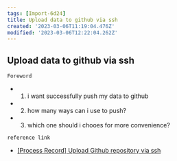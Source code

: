 ```yaml
---
tags: [Import-6d24]
title: Upload data to github via ssh
created: '2023-03-06T11:19:04.476Z'
modified: '2023-03-06T12:22:04.262Z'
---
```




## Upload data to github via ssh

`Foreword`
- 1. i want successfully push my data to github
- 2. how many ways can i use to push?
- 3. which one should i chooes for more convenience? 





`reference link`
- [[Process Record] Upload Github repository via ssh](https://cloud.tencent.com/developer/article/2060165  "zstar")
